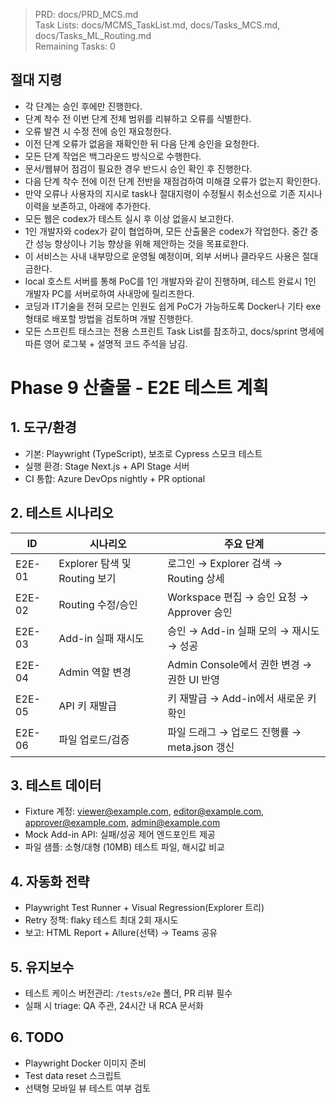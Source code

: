 > PRD: docs/PRD_MCS.md  
> Task Lists: docs/MCMS_TaskList.md, docs/Tasks_MCS.md, docs/Tasks_ML_Routing.md  
> Remaining Tasks: 0

## 절대 지령
- 각 단계는 승인 후에만 진행한다.
- 단계 착수 전 이번 단계 전체 범위를 리뷰하고 오류를 식별한다.
- 오류 발견 시 수정 전에 승인 재요청한다.
- 이전 단계 오류가 없음을 재확인한 뒤 다음 단계 승인을 요청한다.
- 모든 단계 작업은 백그라운드 방식으로 수행한다.
- 문서/웹뷰어 점검이 필요한 경우 반드시 승인 확인 후 진행한다.
- 다음 단계 착수 전에 이전 단계 전반을 재점검하여 미해결 오류가 없는지 확인한다.
- 만약 오류나 사용자의 지시로 task나 절대지령이 수정될시 취소선으로 기존 지시나 이력을 보존하고, 아래에 추가한다.
- 모든 웹은 codex가 테스트 실시 후 이상 없을시 보고한다.
- 1인 개발자와 codex가 같이 협업하며, 모든 산출물은 codex가 작업한다. 중간 중간 성능 향상이나 기능 향상을 위해 제안하는 것을 목표로한다.
- 이 서비스는 사내 내부망으로 운영될 예정이며, 외부 서버나 클라우드 사용은 절대 금한다.
- local 호스트 서버를 통해 PoC를 1인 개발자와 같이 진행하며, 테스트 완료시 1인 개발자 PC를 서버로하여 사내망에 릴리즈한다.
- 코딩과 IT기술을 전혀 모르는 인원도 쉽게 PoC가 가능하도록 Docker나 기타 exe 형태로 배포할 방법을 검토하며 개발 진행한다.
- 모든 스프린트 태스크는 전용 스프린트 Task List를 참조하고, docs/sprint 명세에 따른 영어 로그북 + 설명적 코드 주석을 남김.
# Phase 9 산출물 - E2E 테스트 계획

## 1. 도구/환경
- 기본: Playwright (TypeScript), 보조로 Cypress 스모크 테스트
- 실행 환경: Stage Next.js + API Stage 서버
- CI 통합: Azure DevOps nightly + PR optional

## 2. 테스트 시나리오
| ID | 시나리오 | 주요 단계 |
|---|---|---|
| E2E-01 | Explorer 탐색 및 Routing 보기 | 로그인 → Explorer 검색 → Routing 상세 |
| E2E-02 | Routing 수정/승인 | Workspace 편집 → 승인 요청 → Approver 승인 |
| E2E-03 | Add-in 실패 재시도 | 승인 → Add-in 실패 모의 → 재시도 → 성공 |
| E2E-04 | Admin 역할 변경 | Admin Console에서 권한 변경 → 권한 UI 반영 |
| E2E-05 | API 키 재발급 | 키 재발급 → Add-in에서 새로운 키 확인 |
| E2E-06 | 파일 업로드/검증 | 파일 드래그 → 업로드 진행률 → meta.json 갱신 |

## 3. 테스트 데이터
- Fixture 계정: viewer@example.com, editor@example.com, approver@example.com, admin@example.com
- Mock Add-in API: 실패/성공 제어 엔드포인트 제공
- 파일 샘플: 소형/대형 (10MB) 테스트 파일, 해시값 비교

## 4. 자동화 전략
- Playwright Test Runner + Visual Regression(Explorer 트리)
- Retry 정책: flaky 테스트 최대 2회 재시도
- 보고: HTML Report + Allure(선택) → Teams 공유

## 5. 유지보수
- 테스트 케이스 버전관리: `/tests/e2e` 폴더, PR 리뷰 필수
- 실패 시 triage: QA 주관, 24시간 내 RCA 문서화

## 6. TODO
- Playwright Docker 이미지 준비
- Test data reset 스크립트
- 선택형 모바일 뷰 테스트 여부 검토

